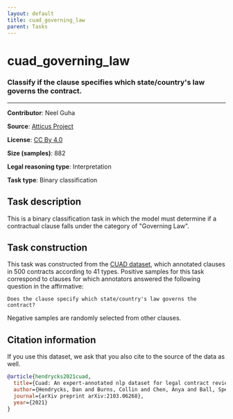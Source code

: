 ```yaml
---
layout: default
title: cuad_governing_law
parent: Tasks
---
```

# cuad_governing_law

### Classify if the clause specifies which state/country's law governs the contract.
---

**Contributor**: Neel Guha 

**Source**: [Atticus Project](https://www.atticusprojectai.org/cuad>)

**License**: [CC By 4.0](https://creativecommons.org/licenses/by/4.0/)

**Size (samples)**: 882

**Legal reasoning type**: Interpretation

**Task type**: Binary classification

## Task description

This is a binary classification task in which the model must determine if a contractual clause falls under the category of "Governing Law".

## Task construction

This task was constructed from the [CUAD dataset](https://www.atticusprojectai.org/cuad), which annotated clauses in 500 contracts according to 41 types. Positive samples for this task correspond to clauses for which annotators answered the following question in the affirmative:

```text
Does the clause specify which state/country's law governs the contract?
```

Negative samples are randomly selected from other clauses.

## Citation information
If you use this dataset, we ask that you also cite to the source of the data as well.

```bib
@article{hendrycks2021cuad,
  title={Cuad: An expert-annotated nlp dataset for legal contract review},
  author={Hendrycks, Dan and Burns, Collin and Chen, Anya and Ball, Spencer},
  journal={arXiv preprint arXiv:2103.06268},
  year={2021}
}
```

